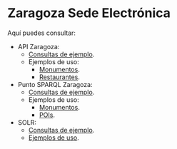 # Zaragoza Sede Electrónica
Aquí puedes consultar:
* API Zaragoza:
  * [Consultas de ejemplo](http://zaragoza-sedeelectronica.github.io/api/queries/). 
  * Ejemplos de uso:
      * [Monumentos](http://zaragoza-sedeelectronica.github.io/api/ejemplos/monumentos.html). 
      * [Restaurantes](http://zaragoza-sedeelectronica.github.io/api/ejemplos/restaurantes.html). 
* Punto SPARQL Zaragoza:
  * [Consultas de ejemplo](http://zaragoza-sedeelectronica.github.io/sparql/queries/). 
  * Ejemplos de uso:
      * [Monumentos](http://zaragoza-sedeelectronica.github.io/sparql/ejemplos/monumentos.html). 
      * [POIs](http://zaragoza-sedeelectronica.github.io/sparql/ejemplos/pois.html). 
* SOLR:
  * [Consultas de ejemplo](http://zaragoza-sedeelectronica.github.io/solr/queries/). 
  * [Ejemplos de uso](http://zaragoza-sedeelectronica.github.io/solr/ejemplos/monumentos.html). 

